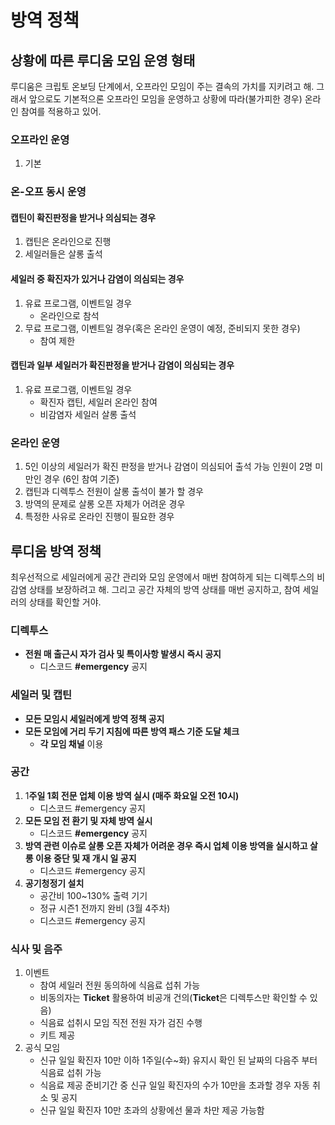# 방역 정책



## 상황에 따른 루디움 모임 운영 형태

루디움은 크립토 온보딩 단계에서, 오프라인 모임이 주는 결속의 가치를 지키려고 해. 그래서 앞으로도 기본적으론 오프라인 모임을 운영하고 상황에 따라(불가피한 경우) 온라인 참여를 적용하고 있어.

### 오프라인 운영

1. 기본

### 온-오프 동시 운영

#### 캡틴이 확진판정을 받거나 의심되는 경우

1. 캡틴은 온라인으로 진행
2. 세일러들은 살롱 출석

#### 세일러 중 확진자가 있거나 감염이 의심되는 경우

1. 유료 프로그램, 이벤트일 경우
   * 온라인으로 참석
2. 무료 프로그램, 이벤트일 경우(혹은 온라인 운영이 예정, 준비되지 못한 경우)
   * 참여 제한

#### 캡틴과 일부 세일러가 확진판정을 받거나 감염이 의심되는 경우

1. 유료 프로그램, 이벤트일 경우
   * 확진자 캡틴, 세일러 온라인 참여
   * 비감염자 세일러 살롱 출석

### 온라인 운영

1. 5인 이상의 세일러가 확진 판정을 받거나 감염이 의심되어 출석 가능 인원이 2명 미만인 경우 (6인 참여 기준)
2. 캡틴과 디렉투스 전원이 살롱 출석이 불가 할 경우
3. 방역의 문제로 살롱 오픈 자체가 어려운 경우
4. 특정한 사유로 온라인 진행이 필요한 경우

## 루디움 방역 정책

최우선적으로 세일러에게 공간 관리와 모임 운영에서 매번 참여하게 되는 디렉투스의 비감염 상태를 보장하려고 해. 그리고 공간 자체의 방역 상태를 매번 공지하고, 참여 세일러의 상태를 확인할 거야.

### 디렉투스

* **전원 매 출근시 자가 검사 및 특이사항 발생시 즉시 공지**
  * 디스코드 **#emergency** 공지

### 세일러 및 캡틴

* **모든 모임시 세일러에게 방역 정책 공지**
* **모든 모임에 거리 두기 지침에 따른 방역 패스 기준 도달 체크**
  * **각 모임 채널** 이용

### 공간

1. 1**주일 1회 전문 업체 이용 방역 실시 (매주 화요일 오전 10시)**
   * 디스코드 #emergency 공지
2. **모든 모임 전 환기 및 자체 방역 실시**
   * 디스코드 **#emergency** 공지
3. **방역 관련 이슈로 살롱 오픈 자체가 어려운 경우 즉시 업체 이용 방역을 실시하고 살롱 이용 중단 및 재 개시 일 공지**
   * 디스코드 #emergency 공지
4. **공기청정기 설치**
   * 공간비 100\~130% 출력 기기
   * 정규 시즌1 전까지 완비 (3월 4주차)
   * 디스코드 #emergency 공지

### 식사 및 음주

1. 이벤트
   * 참여 세일러 전원 동의하에 식음료 섭취 가능
   * 비동의자는 **Ticket** 활용하여 비공개 건의(**Ticket**은 디렉투스만 확인할 수 있음)
   * 식음료 섭취시 모임 직전 전원 자가 검진 수행
   * 키트 제공
2. 공식 모임
   * 신규 일일 확진자 10만 이하 1주일(수\~화) 유지시 확인 된 날짜의 다음주 부터 식음료 섭취 가능
   * 식음료 제공 준비기간 중 신규 일일 확진자의 수가 10만을 초과할 경우 자동 취소 및 공지
   * 신규 일일 확진자 10만 초과의 상황에선 물과 차만 제공 가능함

